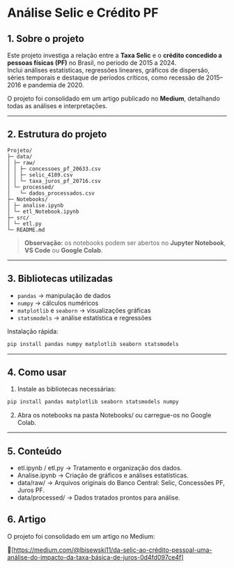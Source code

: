 # Análise Selic e Crédito PF

## 1. Sobre o projeto
Este projeto investiga a relação entre a **Taxa Selic** e o **crédito concedido a pessoas físicas (PF)** no Brasil, no período de 2015 a 2024.  
Inclui análises estatísticas, regressões lineares, gráficos de dispersão, séries temporais e destaque de períodos críticos, como recessão de 2015–2016 e pandemia de 2020.

O projeto foi consolidado em um artigo publicado no **Medium**, detalhando todas as análises e interpretações.

---

## 2. Estrutura do projeto
```
Projeto/
├─ data/
│ ├─ raw/ 
│ │ ├─ concessoes_pf_20633.csv
│ │ ├─ selic_4189.csv
│ │ └─ taxa_juros_pf_20716.csv
│ └─ processed/ 
│   └─ dados_processados.csv
├─ Notebooks/
│ ├─ analise.ipynb 
│ └─ etl_Notebook.ipynb
├─ src/
│ └─ etl.py 
└─ README.md
```

> **Observação:** os notebooks podem ser abertos no **Jupyter Notebook**, **VS Code** ou **Google Colab**.

---

## 3. Bibliotecas utilizadas
- `pandas` → manipulação de dados  
- `numpy` → cálculos numéricos  
- `matplotlib` e `seaborn` → visualizações gráficas  
- `statsmodels` → análise estatística e regressões  

Instalação rápida:
```bash
pip install pandas numpy matplotlib seaborn statsmodels  
``` 
---

## 4. Como usar
1. Instale as bibliotecas necessárias:
```bash
pip install pandas matplotlib seaborn statsmodels numpy
```
2. Abra os notebooks na pasta Notebooks/ ou carregue-os no Google Colab.

---

## 5. Conteúdo
- etl.ipynb / etl.py → Tratamento e organização dos dados.
- Analise.ipynb → Criação de gráficos e análises estatísticas.
- data/raw/ → Arquivos originais do Banco Central: Selic, Concessões PF, Juros PF.
- data/processed/ → Dados tratados prontos para análise.

## 6. Artigo
O projeto foi consolidado em um artigo no Medium:

🔗[https://medium.com/@lbisewski11/da-selic-ao-crédito-pessoal-uma-análise-do-impacto-da-taxa-básica-de-juros-0d4fd097ce4f]
